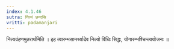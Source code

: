 ```yaml
---
index: 4.1.46
sutra: नित्यं छन्दसि
vritti: padamanjari
---
```


 नित्यग्रंहणमुतरार्थमिति । इह त्वारम्भसामर्थ्यादेव नित्यो विधिः सिद्धः, योगारम्भश्चिन्त्ययोजनः ॥